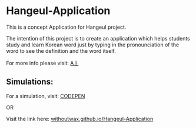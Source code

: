 # Hangeul-Application

This is a concept Application for Hangeul project.

The intention of this project is to create an application which helps students study and learn Korean word just by typing in the pronounciation of the word to see the definition and the word itself.


For more info please visit:
[Aㅏ](https://withoutwax.me/blog/2017/7/29/6p3bwfbbm1ez0s3uk5squx7rt2s0ts)



## Simulations:

For a simulation, visit:
[CODEPEN](https://codepen.io/withoutwax/full/VMvXWJ/)

OR

Visit the link here: [withoutwax.github.io/Hangeul-Application](withoutwax.github.io/Hangeul-Application/)

